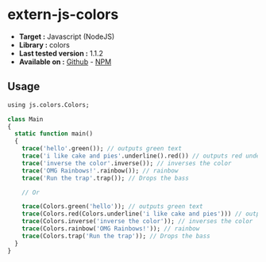 # extern-js-colors

- **Target :** Javascript (NodeJS)
- **Library :** colors
- **Last tested version :** 1.1.2
- **Available on :** [Github](https://github.com/Marak/colors.js) - [NPM](https://www.npmjs.com/package/colors)

## Usage

```haxe
using js.colors.Colors;

class Main
{
  static function main()
  {
    trace('hello'.green()); // outputs green text 
    trace('i like cake and pies'.underline().red()) // outputs red underlined text 
    trace('inverse the color'.inverse()); // inverses the color 
    trace('OMG Rainbows!'.rainbow()); // rainbow 
    trace('Run the trap'.trap()); // Drops the bass

    // Or

    trace(Colors.green('hello')); // outputs green text
    trace(Colors.red(Colors.underline('i like cake and pies'))) // outputs red underlined text
    trace(Colors.inverse('inverse the color')); // inverses the color
    trace(Colors.rainbow('OMG Rainbows!')); // rainbow
    trace(Colors.trap('Run the trap')); // Drops the bass
  }
}
```
